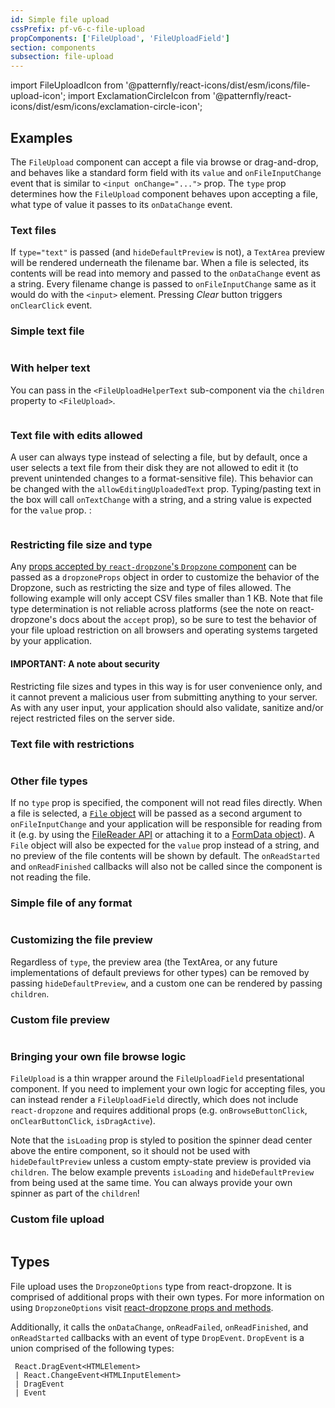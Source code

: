 ```yaml
---
id: Simple file upload
cssPrefix: pf-v6-c-file-upload
propComponents: ['FileUpload', 'FileUploadField']
section: components
subsection: file-upload
---
```


import FileUploadIcon from '@patternfly/react-icons/dist/esm/icons/file-upload-icon';
import ExclamationCircleIcon from '@patternfly/react-icons/dist/esm/icons/exclamation-circle-icon';

## Examples

The `FileUpload` component can accept a file via browse or drag-and-drop, and behaves like a standard form field with its `value` and `onFileInputChange` event that is similar to `<input onChange="...">` prop. The `type` prop determines how the `FileUpload` component behaves upon accepting a file, what type of value it passes to its `onDataChange` event.

### Text files

If `type="text"` is passed (and `hideDefaultPreview` is not), a `TextArea` preview will be rendered underneath the filename bar. When a file is selected, its contents will be read into memory and passed to the `onDataChange` event as a string. Every filename change is passed to `onFileInputChange` same as it would do with the `<input>` element.
Pressing _Clear_ button triggers `onClearClick` event.

### Simple text file

```ts file="./FileUploadSimpleText.tsx"
```

### With helper text

You can pass in the `<FileUploadHelperText` sub-component via the `children` property to `<FileUpload>`.

```ts file="./FileUploadWithHelperText.tsx"
```

### Text file with edits allowed

A user can always type instead of selecting a file, but by default, once a user selects a text file from their disk they are not allowed to edit it (to prevent unintended changes to a format-sensitive file). This behavior can be changed with the `allowEditingUploadedText` prop.
Typing/pasting text in the box will call `onTextChange` with a string, and a string value is expected for the `value` prop. :

```ts file="./FileUploadTextWithEdits.tsx"
```

### Restricting file size and type

Any [props accepted by `react-dropzone`'s `Dropzone` component](https://react-dropzone.js.org/#!/Dropzone) can be passed as a `dropzoneProps` object in order to customize the behavior of the Dropzone, such as restricting the size and type of files allowed. The following example will only accept CSV files smaller than 1 KB. Note that file type determination is not reliable across platforms (see the note on react-dropzone's docs about the `accept` prop), so be sure to test the behavior of your file upload restriction on all browsers and operating systems targeted by your application.

#### IMPORTANT: A note about security

Restricting file sizes and types in this way is for user convenience only, and it cannot prevent a malicious user from submitting anything to your server. As with any user input, your application should also validate, sanitize and/or reject restricted files on the server side.

### Text file with restrictions

```ts file="./FileUploadTextWithRestrictions.tsx"
```

### Other file types

If no `type` prop is specified, the component will not read files directly. When a file is selected, a [`File` object](https://developer.mozilla.org/en-US/docs/Web/API/File) will be passed as a second argument to `onFileInputChange` and your application will be responsible for reading from it (e.g. by using the [FileReader API](https://developer.mozilla.org/en-US/docs/Web/API/FileReader) or attaching it to a [FormData object](https://developer.mozilla.org/en-US/docs/Web/API/FormData/Using_FormData_Objects)). A `File` object will also be expected for the `value` prop instead of a string, and no preview of the file contents will be shown by default. The `onReadStarted` and `onReadFinished` callbacks will also not be called since the component is not reading the file.

### Simple file of any format

```ts file="./FileUploadSimpleFile.tsx"
```

### Customizing the file preview

Regardless of `type`, the preview area (the TextArea, or any future implementations of default previews for other types) can be removed by passing `hideDefaultPreview`, and a custom one can be rendered by passing `children`.

### Custom file preview

```ts file="./FileUploadCustomPreview.tsx"
```

### Bringing your own file browse logic

`FileUpload` is a thin wrapper around the `FileUploadField` presentational component. If you need to implement your own logic for accepting files, you can instead render a `FileUploadField` directly, which does not include `react-dropzone` and requires additional props (e.g. `onBrowseButtonClick`, `onClearButtonClick`, `isDragActive`).

Note that the `isLoading` prop is styled to position the spinner dead center above the entire component, so it should not be used with `hideDefaultPreview` unless a custom empty-state preview is provided via `children`. The below example prevents `isLoading` and `hideDefaultPreview` from being used at the same time. You can always provide your own spinner as part of the `children`!

### Custom file upload

```ts file="./FileUploadCustomUpload.tsx"
```

## Types

File upload uses the `DropzoneOptions` type from react-dropzone. It is comprised of additional props with their own types. For more information on using `DropzoneOptions` visit [react-dropzone props and methods](https://react-dropzone.js.org/#src).

Additionally, it calls the `onDataChange`, `onReadFailed`, `onReadFinished`, and `onReadStarted` callbacks with an event of type `DropEvent`. `DropEvent` is a union comprised of the following types:

```noLive
 React.DragEvent<HTMLElement>
 | React.ChangeEvent<HTMLInputElement>
 | DragEvent
 | Event
```

